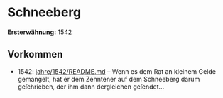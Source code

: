 # Schneeberg

**Ersterwähnung:** 1542

## Vorkommen
- 1542: [jahre/1542/README.md](../jahre/1542/README.md) – Wenn es dem Rat an kleinem Gelde gemangelt, hat
er dem Zehntener auf dem Schneeberg darum geſchrieben,
der ihm dann dergleichen geſendet...
